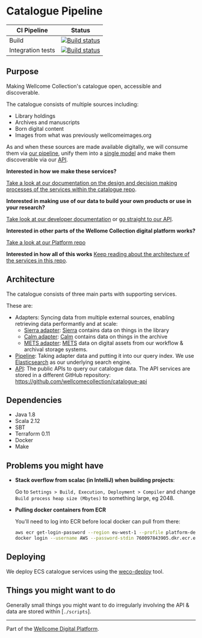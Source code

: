 # Catalogue Pipeline

| CI Pipeline       | Status                                                                                                                                                                    |
|-------------------|---------------------------------------------------------------------------------------------------------------------------------------------------------------------------|
| Build             | [![Build status](https://badge.buildkite.com/0ca819db1215b66ecb17019d8ee5331d8e537094d051141219.svg?branch=main)](https://buildkite.com/wellcomecollection/catalogue-pipeline)   |
| Integration tests | [![Build status](https://badge.buildkite.com/31a06ac64ab4f09ca5bc5930e21a57889c3f02561260f18ae6.svg?branch=main)](https://buildkite.com/wellcomecollection/integration) |

## Purpose

Making Wellcome Collection's catalogue open, accessible and
discoverable.

The catalogue consists of multiple sources including:
* Library holdings
* Archives and manuscripts
* Born digital content
* Images from what was previously wellcomeimages.org

As and when these sources are made available digitally, we will consume
them via [our pipeline](./pipeline), unify them into a
[single model](./common/internal_model) and make them discoverable via
our [API](https://github.com/wellcomecollection/catalogue-api).

**Interested in how we make these services?**

[Take a look at our documentation on the design and decision making
processes of the services within the catalogue repo][catalogue docs].

**Interested in making use of our data to build your own products or
use in your research?**

[Take look at our developer documentation][api developer docs] or
[go straight to our API][api].

**Interested in other parts of the Wellome Collection digital platform
works?**

[Take a look at our Platform repo][platform repo]

**Interested in how all of this works**
[Keep reading about the architecture of the services in this repo](#architecture).


## Architecture

The catalogue consists of three main parts with supporting services.

These are:

* Adapters: Syncing data from multiple external sources, enabling retrieving data performantly and at scale:
  - [Sierra adapter](sierra_adapter/README.md): [Sierra](https://www.iii.com/products/sierra-ils/) contains data on things in the library
  - [Calm adapter](calm_adapter/README.md): [Calm](https://www.axiell.com/uk/solutions/product/calm/) contains data on things in the archive
  - [METS adapter](mets_adapter/README.md): [METS](http://www.loc.gov/standards/mets/) data on digital assets from our workflow & archival storage systems. 
* [Pipeline](pipeline.md): Taking adapter data and putting it into our query index. We use [Elasticsearch](https://www.elastic.co/elasticsearch/) as our underlying search engine.
* [API](https://github.com/wellcomecollection/catalogue-api/blob/main/README.md): The public APIs to query our catalogue data. The API services are stored in a different GitHub repository: https://github.com/wellcomecollection/catalogue-api


## Dependencies

* Java 1.8
* Scala 2.12
* SBT
* Terraform 0.11
* Docker
* Make


## Problems you might have

* **Stack overflow from scalac \(in IntelliJ\) when building projects**:

  Go to `Settings > Build, Execution, Deployment > Compiler` and change
  `Build process heap size (Mbytes)` to something large, eg 2048.

* **Pulling docker containers from ECR**
  
  You'll need to log into ECR before local docker can pull from there:
  
  ```bash
  aws ecr get-login-password --region eu-west-1 --profile platform-dev | \
  docker login --username AWS --password-stdin 760097843905.dkr.ecr.eu-west-1.amazonaws.com
  ```


## Deploying

We deploy ECS catalogue services using the [weco-deploy](https://github.com/wellcomecollection/weco-deploy) tool.


## Things you might want to do

Generally small things you might want to do irregularly involving the
API & data are stored within \[`./scripts`\].

---

Part of the [Wellcome Digital Platform][platform repo].

[catalogue docs]: https://docs.wellcomecollection.org/catalogue/
[api developer docs]: https://developers.wellcomecollection.org/catalogue/
[api]: https://api.wellcomecollection.org/catalogue
[platform repo]: [https://github.com/wellcomecollection/platform]
